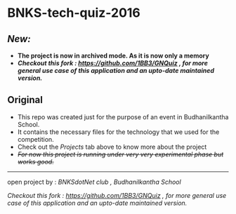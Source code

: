 # BNKS-tech-quiz-2016
## *New:* 
- **The project is now in archived mode. As it is now only a memory**
- ***Checkout this fork : https://github.com/1BB3/GNQuiz , for more general use case of this application and an upto-date maintained version.***
## Original
- This repo was created just for the purpose of an event in Budhanilkantha School. 
- It contains the necessary files for the technology that we used for the competition. 
- Check out the *Projects* tab above to know more about the project
- ~~*For now this project is running under very very experimental phase but works good.*~~

------

open project by : *BNKSdotNet club , Budhanilkantha School*

*Checkout this fork : https://github.com/1BB3/GNQuiz , for more general use case of this application and an upto-date maintained version.*

